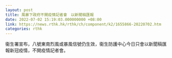 ```yaml
---
layout: post
title: 風暴下政府不開疫情記者會　以新聞稿匯報
date: 2022-07-02 15:19:03.000000000 +08:00
link: https://news.rthk.hk/rthk/ch/component/k2/1655866-20220702.htm
categories: rthk
---
```


衞生署宣布，八號東南烈風或暴風信號仍生效，衞生防護中心今日只會以新聞稿匯報新冠疫情，不開疫情記者會。
